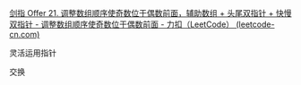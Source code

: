 [剑指 Offer 21. 调整数组顺序使奇数位于偶数前面，辅助数组 + 头尾双指针 + 快慢双指针 - 调整数组顺序使奇数位于偶数前面 - 力扣（LeetCode） (leetcode-cn.com)](https://leetcode-cn.com/problems/diao-zheng-shu-zu-shun-xu-shi-qi-shu-wei-yu-ou-shu-qian-mian-lcof/solution/jian-zhi-offer-21-diao-zheng-shu-zu-shun-77jc/)

灵活运用指针

交换